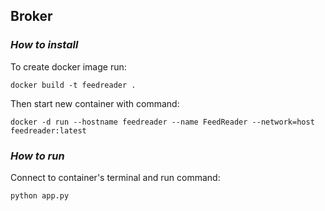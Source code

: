 ## Broker
### ***How to install***
To create docker image run:
```
docker build -t feedreader .
```
Then start new container with command:
```
docker -d run --hostname feedreader --name FeedReader --network=host feedreader:latest
```
### ***How to run***
Connect to container's terminal and run command:
```
python app.py
```